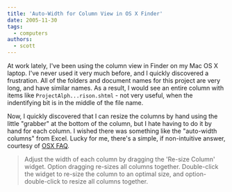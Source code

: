 ```yaml
---
title: 'Auto-Width for Column View in OS X Finder'
date: 2005-11-30
tags:
  - computers
authors:
  - scott
---
```


At work lately, I've been using the column view in Finder on my Mac OS X laptop. I've never used it very much before, and I quickly discovered a frustration. All of the folders and document names for this project are very long, and have similar names. As a result, I would see an entire column with items like `ProjectAlph...rison.shtml` - not very useful, when the indentifying bit is in the middle of the file name.

Now, I quickly discovered that I can resize the columns by hand using the little "grabber" at the bottom of the column, but I hate having to do it by hand for each column. I wished there was something like the "auto-width columns" from Excel. Lucky for me, there's a simple, if non-intuitive answer, courtesy of [OSX FAQ](http://forums.osxfaq.com/viewtopic.php?t=9905&highlight=column).

> Adjust the width of each column by dragging the 'Re-size Column' widget. Option dragging re-sizes all columns together. Double-click the widget to re-size the column to an optimal size, and option-double-click to resize all columns together.

